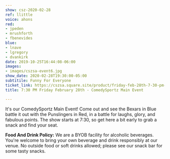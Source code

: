 ```yaml
---
show: csz-2020-02-28
ref: llittle
voice: ahons
red:
- jpeden
- mrushforth
- fbenevides
blue:
- lnave
- lgregory
- dvankirk
date: 2019-10-25T16:44:08-06:00
images:
- images/cszsa-event6.jpg
show_date: 2020-02-28T19:30:00-05:00
subtitile: Funny For Everyone
ticket_link: https://cszsa.square.site/product/friday-feb-28th-7-30-pm-comedysportz-main-event/173?cs=true
title: 7:30 PM Friday February 28th - ComedySportz Main Event

---
```

It's our ComedySportz Main Event! Come out and see the Bexars in Blue battle it out with the Punslingers in Red, in a battle for laughs, glory, and fabulous points. The show starts at 7:30, so get here a bit early to grab a snack and find your seat.

**Food And Drink Policy:** We are a BYOB facility for alcoholic beverages. You're welcome to bring your own beverage and drink responsibly at our venue. No outside food or soft drinks allowed; please see our snack bar for some tasty snacks.
